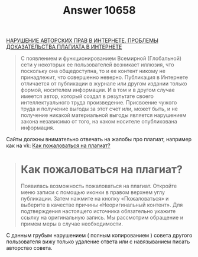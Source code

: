 ﻿---
title: "Answer 10658"
se.owner.user_id: 288358
se.owner.display_name: "AlexGlebe"
se.owner.link: "https://ru.meta.stackoverflow.com/users/288358/alexglebe"
se.answer_id: 10658
se.question_id: 10628
se.post_type: answer
se.is_accepted: False
---
<p><a href="http://www.aski.ru/ru/news/id-505/" rel="nofollow noreferrer">НАРУШЕНИЕ АВТОРСКИХ ПРАВ В ИНТЕРНЕТЕ. ПРОБЛЕМЫ ДОКАЗАТЕЛЬСТВА ПЛАГИАТА В ИНТЕРНЕТЕ</a></p>
<blockquote>
<p>С появлением и функционированием Всемирной (Глобальной) сети у
некоторых ее пользователей возникает иллюзия, что поскольку она
общедоступна, то и ее контент никому не принадлежит, что совершенно
неверно. Публикация в Интернете отличается от публикации в журнале или
другом издании только формой, носителем информации. И в том и в другом
случае имеется автор, который создал в результате своего
интеллектуального труда произведение. Присвоение чужого труда и
получение выгоды за этот счет или, может быть, и не получение никакой
материальной выгоды является нарушением закона независимо от того, на
каком носителе опубликована информация.</p>
</blockquote>
<p>Сайты должны внимательно отвечать на жалобы про плагиат, например как на vk:
<a href="https://vk.com/faq12567" rel="nofollow noreferrer">Как пожаловаться на плагиат?</a></p>
<blockquote>
<h1>Как пожаловаться на плагиат?</h1> Появилась возможность
пожаловаться на плагиат. Откройте меню записи с помощью иконки в
правом верхнем углу публикации. Затем нажмите на кнопку «Пожаловаться»
и выберите в качестве причины «Неоригинальный контент». Для
подтверждения настоящего источника обязательно укажите ссылку на
оригинальную запись. Мы рассмотрим обращение и примем меры в случае
необходимости.
</blockquote>
<p>С данным грубым нарушением ( полным копированием ) совета другого пользователя вижу только удаление ответа или с навязыванием писать авторство совета.</p>
